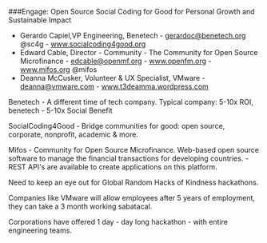 ###Engage: Open Source Social Coding for Good for Personal Growth and Sustainable Impact

- Gerardo Capiel,VP Engineering, Benetech - gerardoc@benetech.org @sc4g - www.socialcoding4good.org
- Edward Cable, Director - Community - The Community for Open Source Microfinance - edcable@openmf.org - www.openfm.org - www.mifos.org @mifos
- Deanna McCusker, Volunteer & UX Specialist, VMware - deanna@vmware.com - www.t3deamma.wordpress.com

Benetech - A different time of tech company.  Typical company: 5-10x ROI, benetech - 5-10x Social Benefit

SocialCoding4Good - Bridge communities for good: open source, corporate, nonprofit, academic & more.

Mifos - Community for Open Source Microfinance.  Web-based open source software to manage the financial transactions for developing countries. - REST API's are available to create applications on this platform.

Need to keep an eye out for Global Random Hacks of Kindness hackathons.

Companies like VMware will allow employees after 5 years of employment, they can take a 3 month working sabatacal.

Corporations have offered 1 day - day long hackathon - with entire engineering teams.

